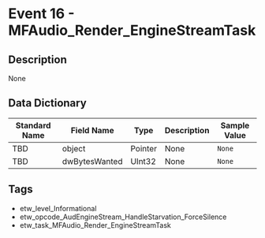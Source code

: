 # Event 16 - MFAudio_Render_EngineStreamTask

## Description
None

## Data Dictionary
|Standard Name|Field Name|Type|Description|Sample Value|
|---|---|---|---|---|
|TBD|object|Pointer|None|`None`|
|TBD|dwBytesWanted|UInt32|None|`None`|

## Tags
* etw_level_Informational
* etw_opcode_AudEngineStream_HandleStarvation_ForceSilence
* etw_task_MFAudio_Render_EngineStreamTask